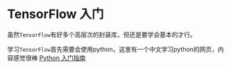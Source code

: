 # TensorFlow 入门

虽然`TensorFlow`有好多个高层次的封装库，但还是要学会基本的才行。

学习`TensorFlow`首先需要会使用python，这里有一个中文学习python的网页，内容感觉很棒
[Python 入门指南](http://www.pythondoc.com/pythontutorial3/index.html)
